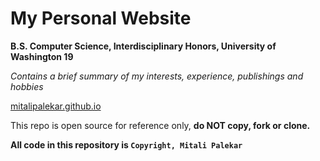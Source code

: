 # My Personal Website

**B.S. Computer Science, Interdisciplinary Honors, University of Washington 19**

*Contains a brief summary of my interests, experience, publishings and hobbies*

[mitalipalekar.github.io](https://mitalipalekar.github.io/)

This repo is open source for reference only, **do NOT copy, fork or clone.**

**All code in this repository is `Copyright, Mitali Palekar`**